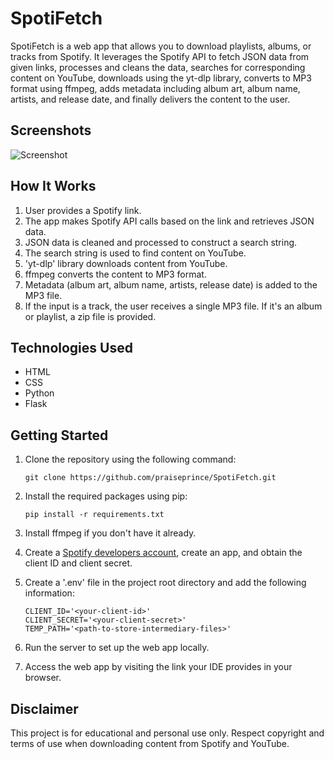# SpotiFetch

SpotiFetch is a web app that allows you to download playlists, albums, or tracks from Spotify. It leverages the Spotify API to fetch JSON data from given links, processes and cleans the data, searches for corresponding content on YouTube, downloads using the yt-dlp library, converts to MP3 format using ffmpeg, adds metadata including album art, album name, artists, and release date, and finally delivers the content to the user.

## Screenshots

![Screenshot](screenshot.png)

## How It Works

1. User provides a Spotify link.
2. The app makes Spotify API calls based on the link and retrieves JSON data.
3. JSON data is cleaned and processed to construct a search string.
4. The search string is used to find content on YouTube.
5. 'yt-dlp' library downloads content from YouTube.
6. ffmpeg converts the content to MP3 format.
7. Metadata (album art, album name, artists, release date) is added to the MP3 file.
8. If the input is a track, the user receives a single MP3 file. If it's an album or playlist, a zip file is provided.

## Technologies Used

- HTML
- CSS
- Python
- Flask

## Getting Started

1. Clone the repository using the following command:
   ```
   git clone https://github.com/praiseprince/SpotiFetch.git
   ```

2. Install the required packages using pip:
   ```
   pip install -r requirements.txt
   ```
3. Install ffmpeg if you don't have it already.
4. Create a [Spotify developers account](https://developer.spotify.com/dashboard/), create an app, and obtain the client ID and client secret.
5. Create a '.env' file in the project root directory and add the following information:
   ```
   CLIENT_ID='<your-client-id>'
   CLIENT_SECRET='<your-client-secret>'
   TEMP_PATH='<path-to-store-intermediary-files>'
   ```
6. Run the server to set up the web app locally.
7. Access the web app by visiting the link your IDE provides in your browser.

## Disclaimer
This project is for educational and personal use only. Respect copyright and terms of use when downloading content from Spotify and YouTube.

